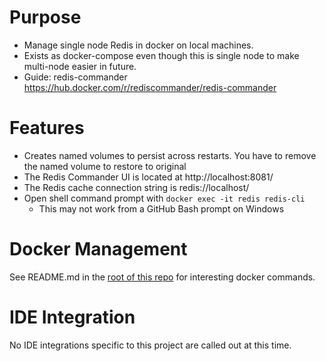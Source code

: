 # Purpose
* Manage single node Redis in docker on local machines. 
* Exists as docker-compose even though this is single node to make multi-node easier in future.
* Guide: redis-commander https://hub.docker.com/r/rediscommander/redis-commander

# Features
* Creates named volumes to persist across restarts.  You have to remove the named volume to restore to original
* The Redis Commander UI is located at http://localhost:8081/
* The Redis cache connection string is redis://localhost/
* Open shell command prompt with `docker exec -it redis redis-cli`
    * This may not work from a GitHub Bash prompt on Windows

# Docker Management
See README.md in the [root of this repo](../README.md) for interesting docker commands.

# IDE Integration
No IDE integrations specific to this project are called out at this time.
